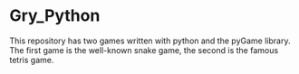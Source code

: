 # Gry_Python
This repository has two games written with python and the pyGame library.<br>
The first game is the well-known snake game, the second is the famous tetris game.
